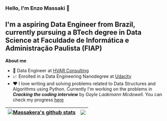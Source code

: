 ### Hello, I'm Enzo Massaki  👋

## I'm a aspiring Data Engineer from Brazil, currently pursuing a BTech degree in Data Science at Faculdade de Informática e Administração Paulista (FIAP)

**About me**

- 💼 Data Engineer at [HVAR Consulting](https://hvarconsulting.com.br)
- 📈 Enrolled in a Data Engineering Nanodegree at [Udacity](https://www.udacity.com)
- ❤️ I love writing and solving problems related to Data Structures and Algorithms using Python. Currently I'm working on the problems in ***Cracking the coding interview*** by *Gayle Laakmann Mcdowell*. You can check my progress [here](https://github.com/Massakera/craking-the-coding-intervirew-in-a-Pythonista-Style)

| <a href="https://github.com/anuraghazra/github-readme-stats"><img align="center" src="https://github-readme-stats.vercel.app/api?username=Massakera&show_icons=true&include_all_commits=true&theme=buefy&hide_border=true" alt="Massakera's github stats" /></a> | <a href="https://github.com/anuraghazra/github-readme-stats"><img align="center" src="https://github-readme-stats.vercel.app/api/top-langs/?username=Massakera&layout=compact&theme=buefy&hide_border=true" /></a> |
| ------------- | ------------- |
